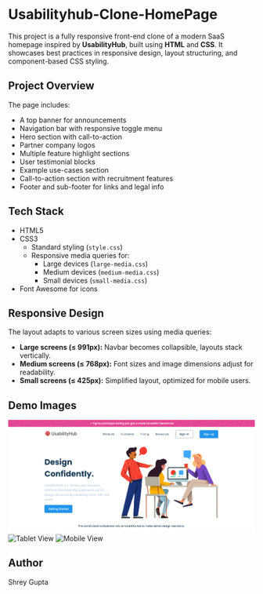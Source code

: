 # Usabilityhub-Clone-HomePage
This project is a fully responsive front-end clone of a modern SaaS homepage inspired by **UsabilityHub**, built using **HTML** and **CSS**. It showcases best practices in responsive design, layout structuring, and component-based CSS styling.

## Project Overview

The page includes:
- A top banner for announcements
- Navigation bar with responsive toggle menu
- Hero section with call-to-action
- Partner company logos
- Multiple feature highlight sections
- User testimonial blocks
- Example use-cases section
- Call-to-action section with recruitment features
- Footer and sub-footer for links and legal info

## Tech Stack

- HTML5
- CSS3
  - Standard styling (`style.css`)
  - Responsive media queries for:
    - Large devices (`large-media.css`)
    - Medium devices (`medium-media.css`)
    - Small devices (`small-media.css`)
- Font Awesome for icons

## Responsive Design

The layout adapts to various screen sizes using media queries:
- **Large screens (≤ 991px):** Navbar becomes collapsible, layouts stack vertically.
- **Medium screens (≤ 768px):** Font sizes and image dimensions adjust for readability.
- **Small screens (≤ 425px):** Simplified layout, optimized for mobile users.

## Demo Images
![Desktop View](Desktop1.png)
![Tablet View]()
![Mobile View]()

## Author
Shrey Gupta

